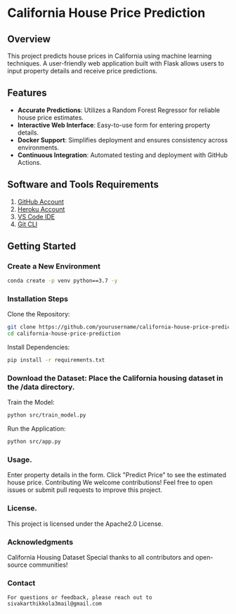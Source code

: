 # California House Price Prediction

## Overview
This project predicts house prices in California using machine learning techniques. A user-friendly web application built with Flask allows users to input property details and receive price predictions.

## Features
- **Accurate Predictions**: Utilizes a Random Forest Regressor for reliable house price estimates.
- **Interactive Web Interface**: Easy-to-use form for entering property details.
- **Docker Support**: Simplifies deployment and ensures consistency across environments.
- **Continuous Integration**: Automated testing and deployment with GitHub Actions.

## Software and Tools Requirements

1. [GitHub Account](https://github.com)
2. [Heroku Account](https://heroku.com)
3. [VS Code IDE](https://code.visualstudio.com/)
4. [Git CLI](https://git-scm.com/book/en/v2/Getting-Started-The-Command-Line)

## Getting Started

### Create a New Environment

```bash
conda create -p venv python==3.7 -y
```
### Installation Steps

Clone the Repository:

```bash
git clone https://github.com/yourusername/california-house-price-prediction.git
cd california-house-price-prediction
```

Install Dependencies:
```bash
pip install -r requirements.txt
```
### Download the Dataset: Place the California housing dataset in the /data directory.

Train the Model:
```bash
python src/train_model.py
```

Run the Application:
```bash
python src/app.py
```

### Usage.

Enter property details in the form.
Click "Predict Price" to see the estimated house price.
Contributing
We welcome contributions! Feel free to open issues or submit pull requests to improve this project.

### License.

This project is licensed under the Apache2.0 License.
### Acknowledgments

California Housing Dataset
Special thanks to all contributors and open-source communities!

### Contact
```
For questions or feedback, please reach out to sivakarthikkola3mail@gmail.com
```
